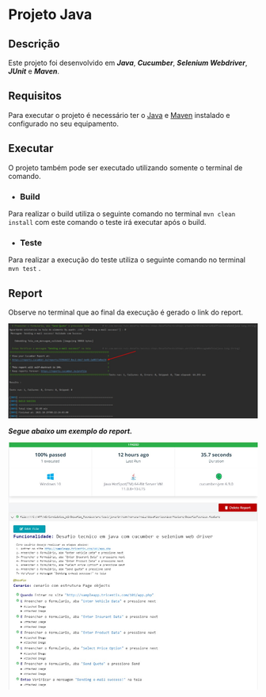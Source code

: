 # Projeto Java

## Descrição
Este projeto foi desenvolvido em ***Java***, ***Cucumber***, ***Selenium Webdriver***, ***JUnit*** e ***Maven***.

## Requisitos
Para executar o projeto é necessário ter o [Java](https://www.java.com/pt-BR/download/help/windows_manual_download.html) e [Maven](https://maven.apache.org/install.html) instalado e configurado no seu equipamento. 

## Executar
O projeto também pode ser executado utilizando somente o terminal de comando.

* ### Build
Para realizar o build utiliza o seguinte comando no terminal  `mvn clean install` com este comando o teste irá executar após o build.

* ### Teste
Para realizar a execução do teste utiliza o seguinte comando no terminal `mvn test` .

## Report
Observe no terminal que ao final da execução é gerado o link do report.

![Link](src/images/link.jpg)

***Segue abaixo um exemplo do report.***

![Report](src/images/report.jpg)
